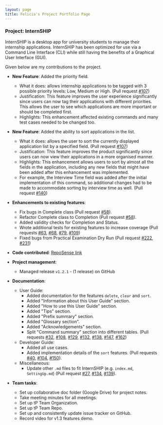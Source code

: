```yaml
---
layout: page
title: Felicia's Project Portfolio Page
---
```


### Project: InternSHIP

InternSHIP is a desktop app for university students to manage their internship applications.
InternSHIP has been optimized for use via a Command Line Interface (CLI) while still having the benefits of a Graphical User Interface (GUI).

Given below are my contributions to the project.

* **New Feature**: Added the priority field.
  * What it does: allows internship applications to be tagged with 3 possible priority levels: Low, Medium or High. (Pull request [#107](https://github.com/AY2122S1-CS2103T-W17-1/tp/pull/107))
  * Justification: This feature improves the user experience significantly since users can now tag their applications with different priorities. This allows the user to see which applications are more important or should be completed first.
  * Highlights: This enhancement affected existing commands and many test cases needed to be changed too.

* **New Feature**: Added the ability to sort applications in the list.
    * What it does: allows the user to sort the currently displayed application list by a specified field. (Pull request [#107](https://github.com/AY2122S1-CS2103T-W17-1/tp/pull/107))
    * Justification: This feature improves the product significantly since users can now view their applications in a more organised manner.
    * Highlights: This enhancement allows users to sort by almost all the fields in the application, including any new fields that might have been added after this enhancement was implemented.
    * For example, the Interview Time field was added after the initial implementation of this command, so additional changes had to be made to accommodate sorting by interview time as well. (Pull request [#140](https://github.com/AY2122S1-CS2103T-W17-1/tp/pull/140))

* **Enhancements to existing features**:
  * Fix bugs in Complete class (Pull request [#58](https://github.com/AY2122S1-CS2103T-W17-1/tp/pull/58)).
  * Refactor Complete class to Completion (Pull request [#58](https://github.com/AY2122S1-CS2103T-W17-1/tp/pull/58)).
  * Added validity checks for Completion and Status.
  * Wrote additional tests for existing features to increase coverage (Pull requests [#63](https://github.com/AY2122S1-CS2103T-W17-1/tp/pull/63), [#68](https://github.com/AY2122S1-CS2103T-W17-1/tp/pull/68), [#79](https://github.com/AY2122S1-CS2103T-W17-1/tp/pull/79), [#109](https://github.com/AY2122S1-CS2103T-W17-1/tp/pull/109))
  * Fixed bugs from Practical Examination Dry Run (Pull request [#222](https://github.com/AY2122S1-CS2103T-W17-1/tp/pull/222), [#231](https://github.com/AY2122S1-CS2103T-W17-1/tp/pull/231))
    
* **Code contributed**: [RepoSense link](https://nus-cs2103-ay2122s1.github.io/tp-dashboard/?search=feliciaivane&sort=groupTitle&sortWithin=title&since=2021-09-17&timeframe=commit&mergegroup=&groupSelect=groupByRepos&breakdown=false)


* **Project management**:
    * Managed release `v1.2.1` - (1 release) on GitHub

* **Documentation**:
    * User Guide:
        * Added documentation for the features `delete`, `clear` and `sort`.
        * Added "Information about this User Guide" section.
        * Added "How to use this User Guide" section.
        * Added "Tips" section.
        * Added "Prefix summary" section.
        * Added "Glossary section".
        * Added "Acknowledgements" section.
        * Split "Command summary" section into different tables.
      (Pull requests [#32](https://github.com/AY2122S1-CS2103T-W17-1/tp/pull/32), [#108](https://github.com/AY2122S1-CS2103T-W17-1/tp/pull/108), [#129](https://github.com/AY2122S1-CS2103T-W17-1/tp/pull/129), [#132](https://github.com/AY2122S1-CS2103T-W17-1/tp/pull/132), [#138](https://github.com/AY2122S1-CS2103T-W17-1/tp/pull/138), [#147](https://github.com/AY2122S1-CS2103T-W17-1/tp/pull/147), [#162](https://github.com/AY2122S1-CS2103T-W17-1/tp/pull/162))
    * Developer Guide:
        * Added all use cases.
        * Added implementation details of the `sort` features.
        (Pull requests [#40](https://github.com/AY2122S1-CS2103T-W17-1/tp/pull/40), [#104](https://github.com/AY2122S1-CS2103T-W17-1/tp/pull/104), [#150](https://github.com/AY2122S1-CS2103T-W17-1/tp/pull/150)).
    * Miscellaneous:
      * Update other `.md` files to fit InternSHIP (e.g. `index.md`, `SettingUp.md`) (Pull request [#27](https://github.com/AY2122S1-CS2103T-W17-1/tp/pull/27), [#134](https://github.com/AY2122S1-CS2103T-W17-1/tp/pull/134), [#139](https://github.com/AY2122S1-CS2103T-W17-1/tp/pull/139)).

* **Team tasks**:
  * Set up collaborative doc folder (Google Drive) for project notes.
  * Take meeting minutes for all meetings.
  * Set up tP Team Organization.
  * Set up tP Team Repo.
  * Set up and consistently update issue tracker on GitHub.
  * Record video for v1.3 features demo.
